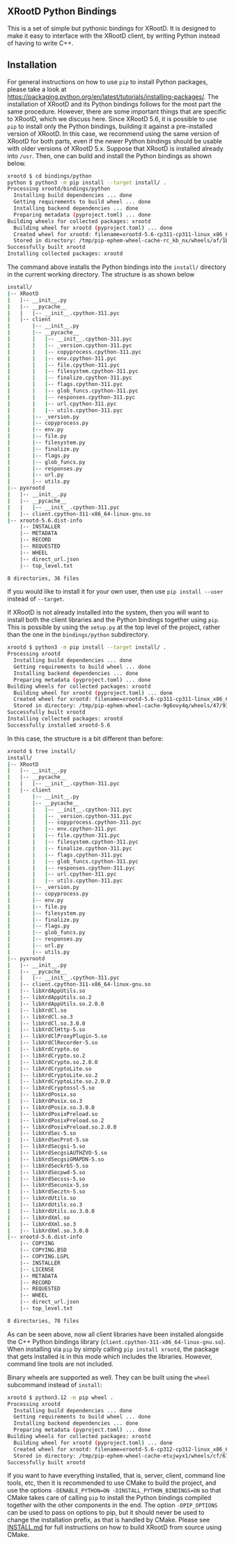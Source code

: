 ## XRootD Python Bindings

This is a set of simple but pythonic bindings for XRootD. It is designed to make
it easy to interface with the XRootD client, by writing Python instead of having
to write C++.

## Installation

For general instructions on how to use `pip` to install Python packages, please
take a look at https://packaging.python.org/en/latest/tutorials/installing-packages/.
The installation of XRootD and its Python bindings follows for the most part the
same procedure. However, there are some important things that are specific to
XRootD, which we discuss here. Since XRootD 5.6, it is possible to use `pip` to
install only the Python bindings, building it against a pre-installed version of
XRootD. In this case, we recommend using the same version of XRootD for both
parts, even if the newer Python bindings should be usable with older versions of
XRootD 5.x. Suppose that XRootD is installed already into `/usr`. Then, one can
build and install the Python bindings as shown below.

```sh
xrootd $ cd bindings/python
python $ python3 -m pip install --target install/ .
Processing xrootd/bindings/python
  Installing build dependencies ... done
  Getting requirements to build wheel ... done
  Installing backend dependencies ... done
  Preparing metadata (pyproject.toml) ... done
Building wheels for collected packages: xrootd
  Building wheel for xrootd (pyproject.toml) ... done
  Created wheel for xrootd: filename=xrootd-5.6-cp311-cp311-linux_x86_64.whl size=203460 sha256=8bbd9168...
  Stored in directory: /tmp/pip-ephem-wheel-cache-rc_kb_nx/wheels/af/1b/42/bb953908...
Successfully built xrootd
Installing collected packages: xrootd
```

The command above installs the Python bindings into the `install/` directory in
the current working directory. The structure is as shown below

```sh
install/
|-- XRootD
|   |-- __init__.py
|   |-- __pycache__
|   |   |-- __init__.cpython-311.pyc
|   |-- client
|       |-- __init__.py
|       |-- __pycache__
|       |   |-- __init__.cpython-311.pyc
|       |   |-- _version.cpython-311.pyc
|       |   |-- copyprocess.cpython-311.pyc
|       |   |-- env.cpython-311.pyc
|       |   |-- file.cpython-311.pyc
|       |   |-- filesystem.cpython-311.pyc
|       |   |-- finalize.cpython-311.pyc
|       |   |-- flags.cpython-311.pyc
|       |   |-- glob_funcs.cpython-311.pyc
|       |   |-- responses.cpython-311.pyc
|       |   |-- url.cpython-311.pyc
|       |   |-- utils.cpython-311.pyc
|       |-- _version.py
|       |-- copyprocess.py
|       |-- env.py
|       |-- file.py
|       |-- filesystem.py
|       |-- finalize.py
|       |-- flags.py
|       |-- glob_funcs.py
|       |-- responses.py
|       |-- url.py
|       |-- utils.py
|-- pyxrootd
|   |-- __init__.py
|   |-- __pycache__
|   |   |-- __init__.cpython-311.pyc
|   |-- client.cpython-311-x86_64-linux-gnu.so
|-- xrootd-5.6.dist-info
    |-- INSTALLER
    |-- METADATA
    |-- RECORD
    |-- REQUESTED
    |-- WHEEL
    |-- direct_url.json
    |-- top_level.txt

8 directories, 36 files
```

If you would like to install it for your own user, then use `pip install --user`
instead of `--target`.

If XRootD is not already installed into the system, then you will want to
install both the client libraries and the Python bindings together using `pip`.
This is possible by using the `setup.py` at the top level of the project, rather
than the one in the `bindings/python` subdirectory.

```sh
xrootd $ python3 -m pip install --target install/ .
Processing xrootd
  Installing build dependencies ... done
  Getting requirements to build wheel ... done
  Installing backend dependencies ... done
  Preparing metadata (pyproject.toml) ... done
Building wheels for collected packages: xrootd
  Building wheel for xrootd (pyproject.toml) ... done
  Created wheel for xrootd: filename=xrootd-5.6-cp311-cp311-linux_x86_64.whl size=65315683 sha256=a2e7ff52...
  Stored in directory: /tmp/pip-ephem-wheel-cache-9g6ovy4q/wheels/47/93/fc/a23666d3...
Successfully built xrootd
Installing collected packages: xrootd
Successfully installed xrootd-5.6
```

In this case, the structure is a bit different than before:

```sh
xrootd $ tree install/
install/
|-- XRootD
|   |-- __init__.py
|   |-- __pycache__
|   |   |-- __init__.cpython-311.pyc
|   |-- client
|       |-- __init__.py
|       |-- __pycache__
|       |   |-- __init__.cpython-311.pyc
|       |   |-- _version.cpython-311.pyc
|       |   |-- copyprocess.cpython-311.pyc
|       |   |-- env.cpython-311.pyc
|       |   |-- file.cpython-311.pyc
|       |   |-- filesystem.cpython-311.pyc
|       |   |-- finalize.cpython-311.pyc
|       |   |-- flags.cpython-311.pyc
|       |   |-- glob_funcs.cpython-311.pyc
|       |   |-- responses.cpython-311.pyc
|       |   |-- url.cpython-311.pyc
|       |   |-- utils.cpython-311.pyc
|       |-- _version.py
|       |-- copyprocess.py
|       |-- env.py
|       |-- file.py
|       |-- filesystem.py
|       |-- finalize.py
|       |-- flags.py
|       |-- glob_funcs.py
|       |-- responses.py
|       |-- url.py
|       |-- utils.py
|-- pyxrootd
|   |-- __init__.py
|   |-- __pycache__
|   |   |-- __init__.cpython-311.pyc
|   |-- client.cpython-311-x86_64-linux-gnu.so
|   |-- libXrdAppUtils.so
|   |-- libXrdAppUtils.so.2
|   |-- libXrdAppUtils.so.2.0.0
|   |-- libXrdCl.so
|   |-- libXrdCl.so.3
|   |-- libXrdCl.so.3.0.0
|   |-- libXrdClHttp-5.so
|   |-- libXrdClProxyPlugin-5.so
|   |-- libXrdClRecorder-5.so
|   |-- libXrdCrypto.so
|   |-- libXrdCrypto.so.2
|   |-- libXrdCrypto.so.2.0.0
|   |-- libXrdCryptoLite.so
|   |-- libXrdCryptoLite.so.2
|   |-- libXrdCryptoLite.so.2.0.0
|   |-- libXrdCryptossl-5.so
|   |-- libXrdPosix.so
|   |-- libXrdPosix.so.3
|   |-- libXrdPosix.so.3.0.0
|   |-- libXrdPosixPreload.so
|   |-- libXrdPosixPreload.so.2
|   |-- libXrdPosixPreload.so.2.0.0
|   |-- libXrdSec-5.so
|   |-- libXrdSecProt-5.so
|   |-- libXrdSecgsi-5.so
|   |-- libXrdSecgsiAUTHZVO-5.so
|   |-- libXrdSecgsiGMAPDN-5.so
|   |-- libXrdSeckrb5-5.so
|   |-- libXrdSecpwd-5.so
|   |-- libXrdSecsss-5.so
|   |-- libXrdSecunix-5.so
|   |-- libXrdSecztn-5.so
|   |-- libXrdUtils.so
|   |-- libXrdUtils.so.3
|   |-- libXrdUtils.so.3.0.0
|   |-- libXrdXml.so
|   |-- libXrdXml.so.3
|   |-- libXrdXml.so.3.0.0
|-- xrootd-5.6.dist-info
    |-- COPYING
    |-- COPYING.BSD
    |-- COPYING.LGPL
    |-- INSTALLER
    |-- LICENSE
    |-- METADATA
    |-- RECORD
    |-- REQUESTED
    |-- WHEEL
    |-- direct_url.json
    |-- top_level.txt

8 directories, 78 files
```

As can be seen above, now all client libraries have been installed alongside the
C++ Python bindings library (`client.cpython-311-x86_64-linux-gnu.so`). When
installing via `pip` by simply calling `pip install xrootd`, the package that
gets installed is in this mode which includes the libraries. However, command
line tools are not included.

Binary wheels are supported as well. They can be built using the `wheel`
subcommand instead of `install`:

```sh
xrootd $ python3.12 -m pip wheel .
Processing xrootd
  Installing build dependencies ... done
  Getting requirements to build wheel ... done
  Installing backend dependencies ... done
  Preparing metadata (pyproject.toml) ... done
Building wheels for collected packages: xrootd
  Building wheel for xrootd (pyproject.toml) ... done
  Created wheel for xrootd: filename=xrootd-5.6-cp312-cp312-linux_x86_64.whl size=65318541 sha256=6c4ed389...
  Stored in directory: /tmp/pip-ephem-wheel-cache-etujwyx1/wheels/cf/67/3c/514b21dd...
Successfully built xrootd
```

If you want to have everything installed, that is, server, client, command line
tools, etc, then it is recommended to use CMake to build the project, and use
the options `-DENABLE_PYTHON=ON -DINSTALL_PYTHON_BINDINGS=ON` so that CMake
takes care of calling `pip` to install the Python bindings compiled together
with the other components in the end. The option `-DPIP_OPTIONS` can be used to
pass on options to pip, but it should never be used to change the installation
prefix, as that is handled by CMake. Please see [INSTALL.md](../../docs/INSTALL.md)
for full instructions on how to build XRootD from source using CMake.
